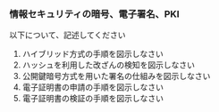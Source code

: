 ### 情報セキュリティの暗号、電子署名、PKI<br />
以下について、記述してください<br />

1. ハイブリッド方式の手順を図示しなさい<br />
2. ハッシュを利用した改ざんの検知を図示しなさい<br />
3. 公開鍵暗号方式を用いた署名の仕組みを図示しなさい<br />
4. 電子証明書の申請の手順を図示しなさい<br />
5. 電子証明書の検証の手順を図示しなさい<br />
